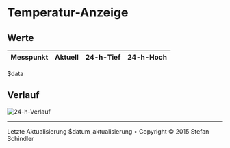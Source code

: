 # Temperatur-Anzeige
## Werte
Messpunkt | Aktuell | 24-h-Tief | 24-h-Hoch
--- | --- | --- | ---
$data

## Verlauf
![24-h-Verlauf](plot.png)

---
    
Letzte Aktualisierung $datum_aktualisierung • Copyright © 2015 Stefan Schindler
